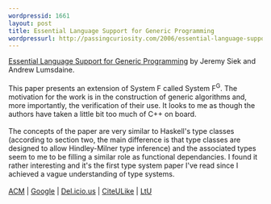 ```yaml
---
wordpressid: 1661
layout: post
title: Essential Language Support for Generic Programming
wordpressurl: http://passingcuriosity.com/2006/essential-language-support-for-generic-programming/
---
```

<a class="title" href="http://www.osl.iu.edu/publications/prints/2005/siek05:_fg_pldi.pdf">Essential Language Support for Generic Programming</a> by Jeremy Siek and Andrew Lumsdaine.<br /><br />This paper presents an extension of <acronym>System F</acronym> called <acronym>System F<sup>G</sup></acronym>. The motivation for the work is in the construction of generic algorithms and, more importantly, the verification of their use. It looks to me as though the authors have taken a little bit too much of <acronym>C++</acronym> on board.<br /><br />The concepts of the paper are very similar to Haskell's type classes (according to section two, the main difference is that type classes are designed to allow Hindley-Milner type inference) and the associated types seem to me to be filling a similar role as functional dependancies. I found it rather interesting and it's the first type system paper I've read since I achieved a vague understanding of type systems.<br /><br /><a href="http://portal.acm.org/citation.cfm?doid=1065010.1065021">ACM</a> | <a href="http://scholar.google.com/scholar?hl=en&lr=&safe=off&cluster=5897839161837951891">Google</a>  | <a href="http://del.icio.us/url/b9489652d5c7013258e347d55cb2b69e">Del.icio.us</a> | <a href="http://www.citeulike.org/article/471759">CiteULike</a> | <a href="http://lambda-the-ultimate.org/node/1366">LtU</a>
